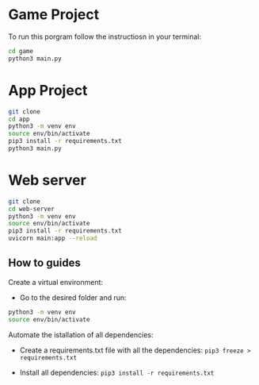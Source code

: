 # Game Project

To run this porgram follow the instructiosn in your terminal:

```sh
cd game
python3 main.py
```

# App Project

```sh
git clone
cd app
python3 -m venv env 
source env/bin/activate
pip3 install -r requirements.txt
python3 main.py
```

# Web server

```sh
git clone
cd web-server
python3 -m venv env
source env/bin/activate
pip3 install -r requirements.txt
uvicorn main:app --reload
```

## How to guides

Create a virtual environment:
- Go to the desired folder and run:
```sh
python3 -m venv env    
source env/bin/activate
```

Automate the istallation of all dependencies:
- Create a requirements.txt file with all the dependencies:
  `pip3 freeze > requirements.txt`

- Install all dependencies:
  `pip3 install -r requirements.txt`
